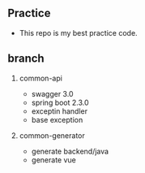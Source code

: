 ## Practice

- This repo is my best practice code.

## branch

1. common-api
   - swagger 3.0
   - spring boot 2.3.0
   - exceptin handler
   - base exception

2. common-generator
   - generate backend/java
   - generate vue
